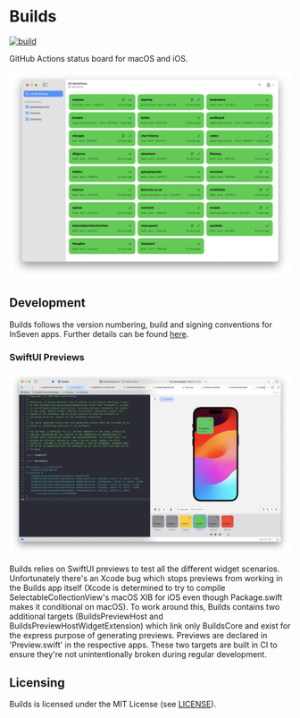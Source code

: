 # Builds

[![build](https://github.com/inseven/builds/actions/workflows/build.yaml/badge.svg)](https://github.com/inseven/builds/actions/workflows/build.yaml)

GitHub Actions status board for macOS and iOS.

<img src="images/screenshot@2x.png" width="1290" />

## Development

Builds follows the version numbering, build and signing conventions for InSeven apps. Further details can be found [here](https://github.com/inseven/build-documentation).

### SwiftUI Previews

![](images/previews-screenshot@2x.png)

Builds relies on SwiftUI previews to test all the different widget scenarios. Unfortunately there's an Xcode bug which stops previews from working in the Builds app itself (Xcode is determined to try to compile SelectableCollectionView's macOS XIB for iOS even though Package.swift makes it conditional on macOS). To work around this, Builds contains two additional targets (BuildsPreviewHost and BuildsPreviewHostWidgetExtension) which link only BuildsCore and exist for the express purpose of generating previews. Previews are declared in 'Preview.swift' in the respective apps. These two targets are built in CI to ensure they're not unintentionally broken during regular development.

## Licensing

Builds is licensed under the MIT License (see [LICENSE](LICENSE)).
